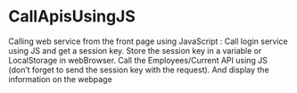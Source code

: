 # CallApisUsingJS
Calling web service from the front page using JavaScript : Call login service using JS and get a session key. Store the session key in a variable or LocalStorage in webBrowser. Call the Employees/Current API using JS (don’t forget to send the session key with the request). And display the information on the webpage
